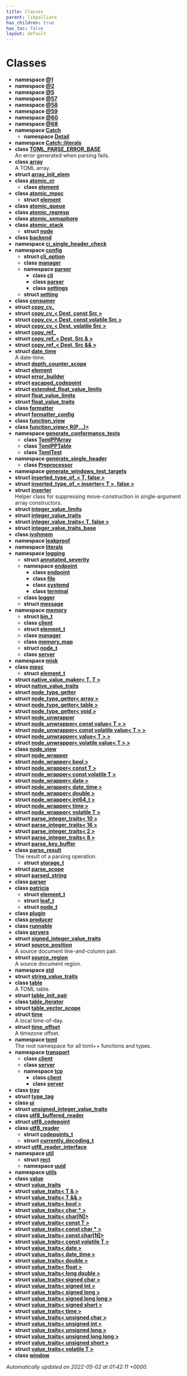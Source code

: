 ```yaml
---
title: Classes
parent: libpalliate
has_children: true
has_toc: false
layout: default
---
```


# Classes




* **namespace [@1](/libpalliate/generated/Namespaces/namespace_0d1)** 
* **namespace [@2](/libpalliate/generated/Namespaces/namespace_0d2)** 
* **namespace [@5](/libpalliate/generated/Namespaces/namespace_0d5)** 
* **namespace [@57](/libpalliate/generated/Namespaces/namespace_0d57)** 
* **namespace [@58](/libpalliate/generated/Namespaces/namespace_0d58)** 
* **namespace [@59](/libpalliate/generated/Namespaces/namespace_0d59)** 
* **namespace [@60](/libpalliate/generated/Namespaces/namespace_0d60)** 
* **namespace [@68](/libpalliate/generated/Namespaces/namespace_0d68)** 
* **namespace [Catch](/libpalliate/generated/Namespaces/namespaceCatch)** 
    * **namespace [Detail](/libpalliate/generated/Namespaces/namespaceCatch_1_1Detail)** 
* **namespace [Catch::literals](/libpalliate/generated/Namespaces/namespaceCatch_1_1literals)** 
* **class [TOML_PARSE_ERROR_BASE](/libpalliate/generated/Classes/classTOML__PARSE__ERROR__BASE)** <br>An error generated when parsing fails. 
* **class [array](/libpalliate/generated/Classes/classarray)** <br>A TOML array. 
* **struct [array_init_elem](/libpalliate/generated/Classes/structarray__init__elem)** 
* **class [atomic_cr](/libpalliate/generated/Classes/classatomic__cr)** 
    * **class [element](/libpalliate/generated/Classes/classatomic__cr_1_1element)** 
* **class [atomic_mpsc](/libpalliate/generated/Classes/classatomic__mpsc)** 
    * **struct [element](/libpalliate/generated/Classes/structatomic__mpsc_1_1element)** 
* **class [atomic_queue](/libpalliate/generated/Classes/classatomic__queue)** 
* **class [atomic_reqresp](/libpalliate/generated/Classes/classatomic__reqresp)** 
* **class [atomic_semaphore](/libpalliate/generated/Classes/classatomic__semaphore)** 
* **class [atomic_stack](/libpalliate/generated/Classes/classatomic__stack)** 
    * **struct [node](/libpalliate/generated/Classes/structatomic__stack_1_1node)** 
* **class [backend](/libpalliate/generated/Classes/classbackend)** 
* **namespace [ci_single_header_check](/libpalliate/generated/Namespaces/namespaceci__single__header__check)** 
* **namespace [config](/libpalliate/generated/Namespaces/namespaceconfig)** 
    * **struct [cli_option](/libpalliate/generated/Classes/structconfig_1_1cli__option)** 
    * **class [manager](/libpalliate/generated/Classes/classconfig_1_1manager)** 
    * **namespace [parser](/libpalliate/generated/Namespaces/namespaceconfig_1_1parser)** 
        * **class [cli](/libpalliate/generated/Classes/classconfig_1_1parser_1_1cli)** 
        * **class [parser](/libpalliate/generated/Classes/classconfig_1_1parser_1_1parser)** 
        * **class [settings](/libpalliate/generated/Classes/classconfig_1_1parser_1_1settings)** 
    * **struct [setting](/libpalliate/generated/Classes/structconfig_1_1setting)** 
* **class [consumer](/libpalliate/generated/Classes/classconsumer)** 
* **struct [copy_cv_](/libpalliate/generated/Classes/structcopy__cv__)** 
* **struct [copy_cv_< Dest, const Src >](/libpalliate/generated/Classes/structcopy__cv___3_01Dest_00_01const_01Src_01_4)** 
* **struct [copy_cv_< Dest, const volatile Src >](/libpalliate/generated/Classes/structcopy__cv___3_01Dest_00_01const_01volatile_01Src_01_4)** 
* **struct [copy_cv_< Dest, volatile Src >](/libpalliate/generated/Classes/structcopy__cv___3_01Dest_00_01volatile_01Src_01_4)** 
* **struct [copy_ref_](/libpalliate/generated/Classes/structcopy__ref__)** 
* **struct [copy_ref_< Dest, Src & >](/libpalliate/generated/Classes/structcopy__ref___3_01Dest_00_01Src_01_6_01_4)** 
* **struct [copy_ref_< Dest, Src && >](/libpalliate/generated/Classes/structcopy__ref___3_01Dest_00_01Src_01_6_6_01_4)** 
* **struct [date_time](/libpalliate/generated/Classes/structdate__time)** <br>A date-time. 
* **struct [depth_counter_scope](/libpalliate/generated/Classes/structdepth__counter__scope)** 
* **struct [element](/libpalliate/generated/Classes/structelement)** 
* **struct [error_builder](/libpalliate/generated/Classes/structerror__builder)** 
* **struct [escaped_codepoint](/libpalliate/generated/Classes/structescaped__codepoint)** 
* **struct [extended_float_value_limits](/libpalliate/generated/Classes/structextended__float__value__limits)** 
* **struct [float_value_limits](/libpalliate/generated/Classes/structfloat__value__limits)** 
* **struct [float_value_traits](/libpalliate/generated/Classes/structfloat__value__traits)** 
* **class [formatter](/libpalliate/generated/Classes/classformatter)** 
* **struct [formatter_config](/libpalliate/generated/Classes/structformatter__config)** 
* **class [function_view](/libpalliate/generated/Classes/classfunction__view)** 
* **class [function_view< R(P...)>](/libpalliate/generated/Classes/classfunction__view_3_01R_07P_8_8_8_08_4)** 
* **namespace [generate_conformance_tests](/libpalliate/generated/Namespaces/namespacegenerate__conformance__tests)** 
    * **class [TomlPPArray](/libpalliate/generated/Classes/classgenerate__conformance__tests_1_1TomlPPArray)** 
    * **class [TomlPPTable](/libpalliate/generated/Classes/classgenerate__conformance__tests_1_1TomlPPTable)** 
    * **class [TomlTest](/libpalliate/generated/Classes/classgenerate__conformance__tests_1_1TomlTest)** 
* **namespace [generate_single_header](/libpalliate/generated/Namespaces/namespacegenerate__single__header)** 
    * **class [Preprocessor](/libpalliate/generated/Classes/classgenerate__single__header_1_1Preprocessor)** 
* **namespace [generate_windows_test_targets](/libpalliate/generated/Namespaces/namespacegenerate__windows__test__targets)** 
* **struct [inserted_type_of_< T, false >](/libpalliate/generated/Classes/structinserted__type__of___3_01T_00_01false_01_4)** 
* **struct [inserted_type_of_< inserter< T >, false >](/libpalliate/generated/Classes/structinserted__type__of___3_01inserter_3_01T_01_4_00_01false_01_4)** 
* **struct [inserter](/libpalliate/generated/Classes/structinserter)** <br>Helper class for suppressing move-construction in single-argument array constructors. 
* **struct [integer_value_limits](/libpalliate/generated/Classes/structinteger__value__limits)** 
* **struct [integer_value_traits](/libpalliate/generated/Classes/structinteger__value__traits)** 
* **struct [integer_value_traits< T, false >](/libpalliate/generated/Classes/structinteger__value__traits_3_01T_00_01false_01_4)** 
* **struct [integer_value_traits_base](/libpalliate/generated/Classes/structinteger__value__traits__base)** 
* **class [ivshmem](/libpalliate/generated/Classes/classivshmem)** 
* **namespace [leakproof](/libpalliate/generated/Namespaces/namespaceleakproof)** 
* **namespace [literals](/libpalliate/generated/Namespaces/namespaceliterals)** 
* **namespace [logging](/libpalliate/generated/Namespaces/namespacelogging)** 
    * **struct [annotated_severity](/libpalliate/generated/Classes/structlogging_1_1annotated__severity)** 
    * **namespace [endpoint](/libpalliate/generated/Namespaces/namespacelogging_1_1endpoint)** 
        * **class [endpoint](/libpalliate/generated/Classes/classlogging_1_1endpoint_1_1endpoint)** 
        * **class [file](/libpalliate/generated/Classes/classlogging_1_1endpoint_1_1file)** 
        * **class [systemd](/libpalliate/generated/Classes/classlogging_1_1endpoint_1_1systemd)** 
        * **class [terminal](/libpalliate/generated/Classes/classlogging_1_1endpoint_1_1terminal)** 
    * **class [logger](/libpalliate/generated/Classes/classlogging_1_1logger)** 
    * **struct [message](/libpalliate/generated/Classes/structlogging_1_1message)** 
* **namespace [memory](/libpalliate/generated/Namespaces/namespacememory)** 
    * **struct [bin_t](/libpalliate/generated/Classes/structmemory_1_1bin__t)** 
    * **class [client](/libpalliate/generated/Classes/classmemory_1_1client)** 
    * **struct [element_t](/libpalliate/generated/Classes/structmemory_1_1element__t)** 
    * **class [manager](/libpalliate/generated/Classes/classmemory_1_1manager)** 
    * **class [memory_map](/libpalliate/generated/Classes/classmemory_1_1memory__map)** 
    * **struct [node_t](/libpalliate/generated/Classes/structmemory_1_1node__t)** 
    * **class [server](/libpalliate/generated/Classes/classmemory_1_1server)** 
* **namespace [misk](/libpalliate/generated/Namespaces/namespacemisk)** 
* **class [mpsc](/libpalliate/generated/Classes/classmpsc)** 
    * **struct [element_t](/libpalliate/generated/Classes/structmpsc_1_1element__t)** 
* **struct [native_value_maker< T, T >](/libpalliate/generated/Classes/structnative__value__maker_3_01T_00_01T_01_4)** 
* **struct [native_value_traits](/libpalliate/generated/Classes/structnative__value__traits)** 
* **struct [node_type_getter](/libpalliate/generated/Classes/structnode__type__getter)** 
* **struct [node_type_getter< array >](/libpalliate/generated/Classes/structnode__type__getter_3_01array_01_4)** 
* **struct [node_type_getter< table >](/libpalliate/generated/Classes/structnode__type__getter_3_01table_01_4)** 
* **struct [node_type_getter< void >](/libpalliate/generated/Classes/structnode__type__getter_3_01void_01_4)** 
* **struct [node_unwrapper](/libpalliate/generated/Classes/structnode__unwrapper)** 
* **struct [node_unwrapper< const value< T > >](/libpalliate/generated/Classes/structnode__unwrapper_3_01const_01value_3_01T_01_4_01_4)** 
* **struct [node_unwrapper< const volatile value< T > >](/libpalliate/generated/Classes/structnode__unwrapper_3_01const_01volatile_01value_3_01T_01_4_01_4)** 
* **struct [node_unwrapper< value< T > >](/libpalliate/generated/Classes/structnode__unwrapper_3_01value_3_01T_01_4_01_4)** 
* **struct [node_unwrapper< volatile value< T > >](/libpalliate/generated/Classes/structnode__unwrapper_3_01volatile_01value_3_01T_01_4_01_4)** 
* **class [node_view](/libpalliate/generated/Classes/classnode__view)** 
* **struct [node_wrapper](/libpalliate/generated/Classes/structnode__wrapper)** 
* **struct [node_wrapper< bool >](/libpalliate/generated/Classes/structnode__wrapper_3_01bool_01_4)** 
* **struct [node_wrapper< const T >](/libpalliate/generated/Classes/structnode__wrapper_3_01const_01T_01_4)** 
* **struct [node_wrapper< const volatile T >](/libpalliate/generated/Classes/structnode__wrapper_3_01const_01volatile_01T_01_4)** 
* **struct [node_wrapper< date >](/libpalliate/generated/Classes/structnode__wrapper_3_01date_01_4)** 
* **struct [node_wrapper< date_time >](/libpalliate/generated/Classes/structnode__wrapper_3_01date__time_01_4)** 
* **struct [node_wrapper< double >](/libpalliate/generated/Classes/structnode__wrapper_3_01double_01_4)** 
* **struct [node_wrapper< int64_t >](/libpalliate/generated/Classes/structnode__wrapper_3_01int64__t_01_4)** 
* **struct [node_wrapper< time >](/libpalliate/generated/Classes/structnode__wrapper_3_01time_01_4)** 
* **struct [node_wrapper< volatile T >](/libpalliate/generated/Classes/structnode__wrapper_3_01volatile_01T_01_4)** 
* **struct [parse_integer_traits< 10 >](/libpalliate/generated/Classes/structparse__integer__traits_3_0110_01_4)** 
* **struct [parse_integer_traits< 16 >](/libpalliate/generated/Classes/structparse__integer__traits_3_0116_01_4)** 
* **struct [parse_integer_traits< 2 >](/libpalliate/generated/Classes/structparse__integer__traits_3_012_01_4)** 
* **struct [parse_integer_traits< 8 >](/libpalliate/generated/Classes/structparse__integer__traits_3_018_01_4)** 
* **struct [parse_key_buffer](/libpalliate/generated/Classes/structparse__key__buffer)** 
* **class [parse_result](/libpalliate/generated/Classes/classparse__result)** <br>The result of a parsing operation. 
    * **struct [storage_t](/libpalliate/generated/Classes/structparse__result_1_1storage__t)** 
* **struct [parse_scope](/libpalliate/generated/Classes/structparse__scope)** 
* **struct [parsed_string](/libpalliate/generated/Classes/structparsed__string)** 
* **class [parser](/libpalliate/generated/Classes/classparser)** 
* **class [patricia](/libpalliate/generated/Classes/classpatricia)** 
    * **struct [element_t](/libpalliate/generated/Classes/structpatricia_1_1element__t)** 
    * **struct [leaf_t](/libpalliate/generated/Classes/structpatricia_1_1leaf__t)** 
    * **struct [node_t](/libpalliate/generated/Classes/structpatricia_1_1node__t)** 
* **class [plugin](/libpalliate/generated/Classes/classplugin)** 
* **class [producer](/libpalliate/generated/Classes/classproducer)** 
* **class [runnable](/libpalliate/generated/Classes/classrunnable)** 
* **class [servers](/libpalliate/generated/Classes/classservers)** 
* **struct [signed_integer_value_traits](/libpalliate/generated/Classes/structsigned__integer__value__traits)** 
* **struct [source_position](/libpalliate/generated/Classes/structsource__position)** <br>A source document line-and-column pair. 
* **struct [source_region](/libpalliate/generated/Classes/structsource__region)** <br>A source document region. 
* **namespace [std](/libpalliate/generated/Namespaces/namespacestd)** 
* **struct [string_value_traits](/libpalliate/generated/Classes/structstring__value__traits)** 
* **class [table](/libpalliate/generated/Classes/classtable)** <br>A TOML table. 
* **struct [table_init_pair](/libpalliate/generated/Classes/structtable__init__pair)** 
* **class [table_iterator](/libpalliate/generated/Classes/classtable__iterator)** 
* **struct [table_vector_scope](/libpalliate/generated/Classes/structtable__vector__scope)** 
* **struct [time](/libpalliate/generated/Classes/structtime)** <br>A local time-of-day. 
* **struct [time_offset](/libpalliate/generated/Classes/structtime__offset)** <br>A timezone offset. 
* **namespace [toml](/libpalliate/generated/Namespaces/namespacetoml)** <br>The root namespace for all toml++ functions and types. 
* **namespace [transport](/libpalliate/generated/Namespaces/namespacetransport)** 
    * **class [client](/libpalliate/generated/Classes/classtransport_1_1client)** 
    * **class [server](/libpalliate/generated/Classes/classtransport_1_1server)** 
    * **namespace [tcp](/libpalliate/generated/Namespaces/namespacetransport_1_1tcp)** 
        * **class [client](/libpalliate/generated/Classes/classtransport_1_1tcp_1_1client)** 
        * **class [server](/libpalliate/generated/Classes/classtransport_1_1tcp_1_1server)** 
* **class [tray](/libpalliate/generated/Classes/classtray)** 
* **struct [type_tag](/libpalliate/generated/Classes/structtype__tag)** 
* **class [ui](/libpalliate/generated/Classes/classui)** 
* **struct [unsigned_integer_value_traits](/libpalliate/generated/Classes/structunsigned__integer__value__traits)** 
* **class [utf8_buffered_reader](/libpalliate/generated/Classes/classutf8__buffered__reader)** 
* **struct [utf8_codepoint](/libpalliate/generated/Classes/structutf8__codepoint)** 
* **class [utf8_reader](/libpalliate/generated/Classes/classutf8__reader)** 
    * **struct [codepoints_t](/libpalliate/generated/Classes/structutf8__reader_1_1codepoints__t)** 
    * **struct [currently_decoding_t](/libpalliate/generated/Classes/structutf8__reader_1_1currently__decoding__t)** 
* **struct [utf8_reader_interface](/libpalliate/generated/Classes/structutf8__reader__interface)** 
* **namespace [util](/libpalliate/generated/Namespaces/namespaceutil)** 
    * **struct [rect](/libpalliate/generated/Classes/structutil_1_1rect)** 
    * **namespace [uuid](/libpalliate/generated/Namespaces/namespaceutil_1_1uuid)** 
* **namespace [utils](/libpalliate/generated/Namespaces/namespaceutils)** 
* **class [value](/libpalliate/generated/Classes/classvalue)** 
* **struct [value_traits](/libpalliate/generated/Classes/structvalue__traits)** 
* **struct [value_traits< T & >](/libpalliate/generated/Classes/structvalue__traits_3_01T_01_6_01_4)** 
* **struct [value_traits< T && >](/libpalliate/generated/Classes/structvalue__traits_3_01T_01_6_6_01_4)** 
* **struct [value_traits< bool >](/libpalliate/generated/Classes/structvalue__traits_3_01bool_01_4)** 
* **struct [value_traits< char * >](/libpalliate/generated/Classes/structvalue__traits_3_01char_01_5_01_4)** 
* **struct [value_traits< char[N]>](/libpalliate/generated/Classes/structvalue__traits_3_01char_0fN_0e_4)** 
* **struct [value_traits< const T >](/libpalliate/generated/Classes/structvalue__traits_3_01const_01T_01_4)** 
* **struct [value_traits< const char * >](/libpalliate/generated/Classes/structvalue__traits_3_01const_01char_01_5_01_4)** 
* **struct [value_traits< const char[N]>](/libpalliate/generated/Classes/structvalue__traits_3_01const_01char_0fN_0e_4)** 
* **struct [value_traits< const volatile T >](/libpalliate/generated/Classes/structvalue__traits_3_01const_01volatile_01T_01_4)** 
* **struct [value_traits< date >](/libpalliate/generated/Classes/structvalue__traits_3_01date_01_4)** 
* **struct [value_traits< date_time >](/libpalliate/generated/Classes/structvalue__traits_3_01date__time_01_4)** 
* **struct [value_traits< double >](/libpalliate/generated/Classes/structvalue__traits_3_01double_01_4)** 
* **struct [value_traits< float >](/libpalliate/generated/Classes/structvalue__traits_3_01float_01_4)** 
* **struct [value_traits< long double >](/libpalliate/generated/Classes/structvalue__traits_3_01long_01double_01_4)** 
* **struct [value_traits< signed char >](/libpalliate/generated/Classes/structvalue__traits_3_01signed_01char_01_4)** 
* **struct [value_traits< signed int >](/libpalliate/generated/Classes/structvalue__traits_3_01signed_01int_01_4)** 
* **struct [value_traits< signed long >](/libpalliate/generated/Classes/structvalue__traits_3_01signed_01long_01_4)** 
* **struct [value_traits< signed long long >](/libpalliate/generated/Classes/structvalue__traits_3_01signed_01long_01long_01_4)** 
* **struct [value_traits< signed short >](/libpalliate/generated/Classes/structvalue__traits_3_01signed_01short_01_4)** 
* **struct [value_traits< time >](/libpalliate/generated/Classes/structvalue__traits_3_01time_01_4)** 
* **struct [value_traits< unsigned char >](/libpalliate/generated/Classes/structvalue__traits_3_01unsigned_01char_01_4)** 
* **struct [value_traits< unsigned int >](/libpalliate/generated/Classes/structvalue__traits_3_01unsigned_01int_01_4)** 
* **struct [value_traits< unsigned long >](/libpalliate/generated/Classes/structvalue__traits_3_01unsigned_01long_01_4)** 
* **struct [value_traits< unsigned long long >](/libpalliate/generated/Classes/structvalue__traits_3_01unsigned_01long_01long_01_4)** 
* **struct [value_traits< unsigned short >](/libpalliate/generated/Classes/structvalue__traits_3_01unsigned_01short_01_4)** 
* **struct [value_traits< volatile T >](/libpalliate/generated/Classes/structvalue__traits_3_01volatile_01T_01_4)** 
* **class [window](/libpalliate/generated/Classes/classwindow)** 




_Automatically updated on 2022-05-02 at 01:42:11 +0000._

